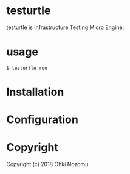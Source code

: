 # testurtle

testurtle is Infrastructure Testing Micro Engine.

# usage

```
$ testurtle run
```

# Installation


# Configuration


# Copyright
Copyright (c) 2018 Ohki Nozomu
